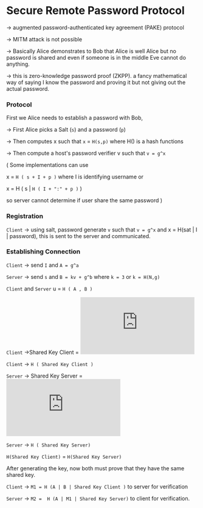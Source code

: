# Secure Remote Password Protocol

→ augmented password-authenticated key agreement (PAKE) protocol 

→ MITM attack is not possible 

→ Basically Alice demonstrates to Bob that Alice is well Alice but no password is shared and even if someone is in the middle Eve cannot do anything.

→ this  is zero-knowledge password proof (ZKPP). a fancy mathematical way of saying I know the password and proving it but not giving out the actual password.

### Protocol

First we Alice needs to establish a password with Bob,

→ First Alice picks a Salt (`s`) and a password (`p`)

→ Then computes x such that `x` = `H(s,p)` where H() is a hash functions 

→ Then compute a host's password verifier v such that `v = g^x` 

( Some implementations can use 

x = `H ( s + I + p )` where I is identifying username or 

x = H ( s | `H ( I + ":" + p )` ) 

so server cannot determine if user share the  same password )

### Registration

`Client` → using salt, password generate `v` such that `v = g^x` and x = H(sat | I | password), this is sent to the server and communicated.

### Establishing Connection

`Client` → send `I` and `A = g^a`

`Server` → send `s` and `B = kv + g^b` where `k = 3` or `k = H(N,g)` 

`Client` and `Server` u = `H ( A , B )`

`Client` →Shared Key Client = ![equation](https://latex.codecogs.com/gif.latex?%28B-kg%5Ex%29%5E%7B%28a%20&plus;%20ux%29%7D%20%3D%20%28kv%20&plus;%20g%5Eb-kg%5Ex%29%5E%7B%28a%20&plus;%20ux%29%7D%20%3D%20%28kg%5Ex-kg%5Ex%20&plus;%20g%5Eb%29%5E%7B%28a%20&plus;%20ux%29%7D%20%3D%20%28g%5Eb%29%5E%7B%28a%20&plus;%20ux%29%7D)

`Client` → `H ( Shared Key Client )`

`Server` → Shared Key Server = ![equation](https://latex.codecogs.com/gif.latex?%28Av%5Eu%29%5Eb%20%3D%20%28g%5Eav%5Eu%29%5Eb%20%3D%20%5Bg%5Ea%28g%5Ex%29%5Eu%5D%5Eb%20%3D%20%28g%5E%7Ba%20&plus;%20ux%7D%29%5Eb%20%3D%20%28g%5Eb%29%5E%7B%28a%20&plus;%20ux%29%7D)


`Server` → `H ( Shared Key Server)`

`H(Shared Key Client)` = `H(Shared Key Server)`

After generating the key, now both must prove that they have the same shared key.

`Client` → `M1 = H (A | B | Shared Key Client )` to server for verification

`Server` → `M2 =  H (A | M1 | Shared Key Server)` to client for verification.
